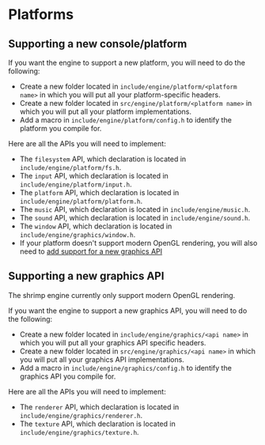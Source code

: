 # Platforms

## Supporting a new console/platform

If you want the engine to support a new platform, you will need to do the following:

- Create a new folder located in `include/engine/platform/<platform name>` in which you will put all your platform-specific headers.
- Create a new folder located in `src/engine/platform/<platform name>` in which you will put all your platform implementations.
- Add a macro in `include/engine/platform/config.h` to identify the platform you compile for.

Here are all the APIs you will need to implement:

- The `filesystem` API, which declaration is located in `include/engine/platform/fs.h`.
- The `input` API, which declaration is located in `include/engine/platform/input.h`.
- The `platform` API, which declaration is located in `include/engine/platform/platform.h`.
- The `music` API, which declaration is located in `include/engine/music.h`.
- The `sound` API, which declaration is located in `include/engine/sound.h`.
- The `window` API, which declaration is located in `include/engine/graphics/window.h`.
- If your platform doesn't support modern OpenGL rendering, you will also need to [add support for a new graphics API](#supporting-a-new-graphics-api)

## Supporting a new graphics API

The shrimp engine currently only support modern OpenGL rendering.

If you want the engine to support a new graphics API, you will need to do the following:

- Create a new folder located in `include/engine/graphics/<api name>` in which you will put all your graphics API specific headers.
- Create a new folder located in `src/engine/graphics/<api name>` in which you will put all your graphics API implementations.
- Add a macro in `include/engine/graphics/config.h` to identify the graphics API you compile for.

Here are all the APIs you will need to implement:

- The `renderer` API, which declaration is located in `include/engine/graphics/renderer.h`.
- The `texture` API, which declaration is located in `include/engine/graphics/texture.h`.
